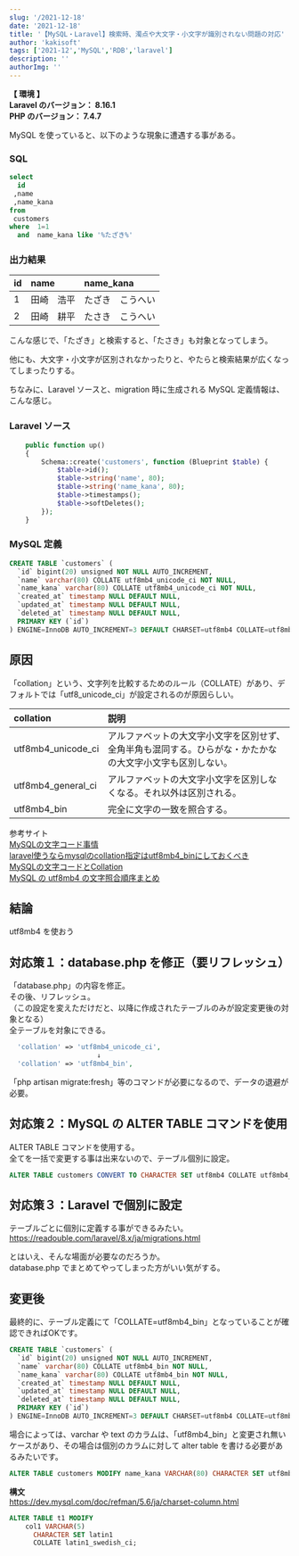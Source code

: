 ```yaml
---
slug: '/2021-12-18'
date: '2021-12-18'
title: '【MySQL・Laravel】検索時、濁点や大文字・小文字が識別されない問題の対応'
author: 'kakisoft'
tags: ['2021-12','MySQL','RDB','laravel']
description: ''
authorImg: ''
---
```


**【 環境 】**  
**Laravel のバージョン： 8.16.1**  
**PHP のバージョン： 7.4.7**  


MySQL を使っていると、以下のような現象に遭遇する事がある。  

### SQL
```sql
select
  id
 ,name
 ,name_kana
from
 customers
where  1=1
  and  name_kana like '%たざき%'
```

### 出力結果

|  id   |  name   |  name_kana  |
|:------|:--------|:------------|
|  1    |  田崎　浩平  |  たざき　こうへい   |
|  2    |  田崎　耕平  |  たさき　こうへい   |


こんな感じで、「たざき」と検索すると、「たさき」も対象となってしまう。  

他にも、大文字・小文字が区別されなかったりと、やたらと検索結果が広くなってしまったりする。  

ちなみに、Laravel ソースと、migration 時に生成される MySQL 定義情報は、こんな感じ。  

### Laravel ソース
```php
    public function up()
    {
        Schema::create('customers', function (Blueprint $table) {
            $table->id();
            $table->string('name', 80);
            $table->string('name_kana', 80);
            $table->timestamps();
            $table->softDeletes();
        });
    }
```

### MySQL 定義
```sql
CREATE TABLE `customers` (
  `id` bigint(20) unsigned NOT NULL AUTO_INCREMENT,
  `name` varchar(80) COLLATE utf8mb4_unicode_ci NOT NULL,
  `name_kana` varchar(80) COLLATE utf8mb4_unicode_ci NOT NULL,
  `created_at` timestamp NULL DEFAULT NULL,
  `updated_at` timestamp NULL DEFAULT NULL,
  `deleted_at` timestamp NULL DEFAULT NULL,
  PRIMARY KEY (`id`)
) ENGINE=InnoDB AUTO_INCREMENT=3 DEFAULT CHARSET=utf8mb4 COLLATE=utf8mb4_unicode_ci
```

## 原因
「collation」という、文字列を比較するためのルール（COLLATE）があり、デフォルトでは「utf8\_unicode\_ci」が設定されるのが原因らしい。  


|        collation       |    説明    |
|:-----------------------|:--------------------------------------------------------------------------------------------------------------------------|
|  utf8mb4\_unicode\_ci  |  アルファベットの大文字小文字を区別せず、全角半角も混同する。ひらがな・かたかなの大文字小文字も区別しない。  |
|  utf8mb4\_general\_ci  |  アルファベットの大文字小文字を区別しなくなる。それ以外は区別される。  |
|  utf8mb4\_bin          |  完全に文字の一致を照合する。  |

参考サイト  
[MySQLの文字コード事情](https://www.slideshare.net/tmtm/mysql-62004569)  
[laravel使うならmysqlのcollation指定はutf8mb4_binにしておくべき](https://zudoh.com/mysql/should-use-collation-utf8mb4_bin-as-default)  
[MySQLの文字コードとCollation](https://qiita.com/tfunato/items/e48ad0a37b8244a788f6)  
[MySQL の utf8mb4 の文字照合順序まとめ](https://zenn.dev/zoeponta/articles/090c68ba820a24)  

## 結論
utf8mb4 を使おう


## 対応策１：database.php を修正（要リフレッシュ）
「database.php」の内容を修正。  
その後、リフレッシュ。  
（この設定を変えただけだと、以降に作成されたテーブルのみが設定変更後の対象となる）  
全テーブルを対象にできる。  

```php
  'collation' => 'utf8mb4_unicode_ci',
                      ↓
  'collation' => 'utf8mb4_bin',
```

「php artisan migrate:fresh」等のコマンドが必要になるので、データの退避が必要。 


## 対応策２：MySQL の ALTER TABLE コマンドを使用
ALTER TABLE コマンドを使用する。  
全てを一括で変更する事は出来ないので、テーブル個別に設定。  
```sql
ALTER TABLE customers CONVERT TO CHARACTER SET utf8mb4 COLLATE utf8mb4_bin
```

## 対応策３：Laravel で個別に設定
テーブルごとに個別に定義する事ができるみたい。  
<https://readouble.com/laravel/8.x/ja/migrations.html>  

とはいえ、そんな場面が必要なのだろうか。  
database.php でまとめてやってしまった方がいい気がする。


## 変更後
最終的に、テーブル定義にて「COLLATE=utf8mb4_bin」となっていることが確認できればOKです。
```sql
CREATE TABLE `customers` (
  `id` bigint(20) unsigned NOT NULL AUTO_INCREMENT,
  `name` varchar(80) COLLATE utf8mb4_bin NOT NULL,
  `name_kana` varchar(80) COLLATE utf8mb4_bin NOT NULL,
  `created_at` timestamp NULL DEFAULT NULL,
  `updated_at` timestamp NULL DEFAULT NULL,
  `deleted_at` timestamp NULL DEFAULT NULL,
  PRIMARY KEY (`id`)
) ENGINE=InnoDB AUTO_INCREMENT=3 DEFAULT CHARSET=utf8mb4 COLLATE=utf8mb4_bin
```

場合によっては、varchar や text のカラムは、「utf8mb4_bin」と変更され無いケースがあり、その場合は個別のカラムに対して alter table を書ける必要があるみたいです。
```sql
ALTER TABLE customers MODIFY name_kana VARCHAR(80) CHARACTER SET utf8mb4  COLLATE utf8mb4_bin
```

**構文**  
<https://dev.mysql.com/doc/refman/5.6/ja/charset-column.html>  
```sql
ALTER TABLE t1 MODIFY
    col1 VARCHAR(5)
      CHARACTER SET latin1
      COLLATE latin1_swedish_ci;
```

